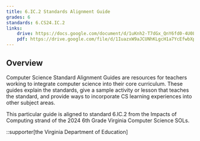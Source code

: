 ```yaml
---
title: 6.IC.2 Standards Alignment Guide
grades: 6
standards: 6.CS24.IC.2
links:
    drive: https://docs.google.com/document/d/1uKnh2-T7dGx_QnY6fd0-4U0L6b2-lzx1F2KBXH94N68/edit?usp=drive_link
    pdf: https://drive.google.com/file/d/1IuazxW9aJCUNhKLgcH1a7YcEfwbXpz3e/view?usp=drive_link
---
```


## Overview

Computer Science Standard Alignment Guides are resources for teachers working to integrate computer science into their core curriculum. These guides explain the standards, give a sample activity or lesson that teaches the standard, and provide ways to incorporate CS learning experiences into other subject areas. 

This particular guide is aligned to standard 6.IC.2 from the Impacts of Computing strand of the 2024 6th Grade Virginia Computer Science SOLs.

::supporter[the Virginia Department of Education]